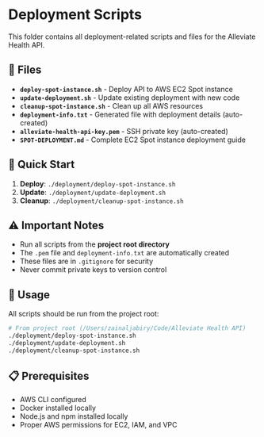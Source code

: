 # Deployment Scripts

This folder contains all deployment-related scripts and files for the Alleviate Health API.

## 📁 Files

- **`deploy-spot-instance.sh`** - Deploy API to AWS EC2 Spot instance
- **`update-deployment.sh`** - Update existing deployment with new code
- **`cleanup-spot-instance.sh`** - Clean up all AWS resources
- **`deployment-info.txt`** - Generated file with deployment details (auto-created)
- **`alleviate-health-api-key.pem`** - SSH private key (auto-created)
- **`SPOT-DEPLOYMENT.md`** - Complete EC2 Spot instance deployment guide

## 🚀 Quick Start

1. **Deploy**: `./deployment/deploy-spot-instance.sh`
2. **Update**: `./deployment/update-deployment.sh`
3. **Cleanup**: `./deployment/cleanup-spot-instance.sh`

## ⚠️ Important Notes

- Run all scripts from the **project root directory**
- The `.pem` file and `deployment-info.txt` are automatically created
- These files are in `.gitignore` for security
- Never commit private keys to version control

## 🔧 Usage

All scripts should be run from the project root:

```bash
# From project root (/Users/zainaljabiry/Code/Alleviate Health API)
./deployment/deploy-spot-instance.sh
./deployment/update-deployment.sh
./deployment/cleanup-spot-instance.sh
```

## 📋 Prerequisites

- AWS CLI configured
- Docker installed locally
- Node.js and npm installed locally
- Proper AWS permissions for EC2, IAM, and VPC
